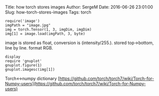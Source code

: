 Title: how torch stores images
Author: SergeM
Date: 2016-06-26 23:01:00
Slug: how-torch-stores-images
Tags: torch

```
require('image')
imgPath = "image.jpg"
img = torch.Tensor(1, 3, imgDim, imgDim)
img[1] = image.load(imgPath, 3, byte)
```
image is stored as float, conversion is (intensity/255.). stored top->bottom, line by line. format RGB.
```
display
require 'gnuplot'
gnuplot.figure(1)
gnuplot.imagesc(img[1])
```

Torch<->numpy dictionary
[https://github.com/torch/torch7/wiki/Torch-for-Numpy-users](https://github.com/torch/torch7/wiki/Torch-for-Numpy-users)